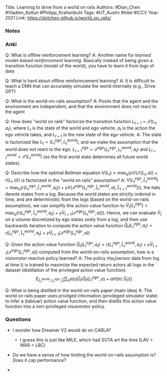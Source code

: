 Title: Learning to drive from a world on rails
Authors: #Dian_Chen #Vladlen_Koltun #Philipp_Krahenbuhl 
Tags: #UT_Austin #Intel #ICCV
Year:  2021
Link: https://dotchen.github.io/world_on_rails/

### Notes



### Anki

Q: What is offline reinforcement learning?
A: Another name for *learned model-based reinforcement learning*. Basically instead of being given a transition function (model of the world), you have to learn it from logs of data
<!--ID: 1688393822652-->


Q: What is hard about offline reinformcement learning?
A: It is difficult to teach a DNN that can accurately simulate the world internally (e.g., Drive GPT)
<!--ID: 1688393822655-->


Q: What is the world-on-rails assumption?
A: Posits that the agent and the environment are independent, and that the environment does not react to the agent
<!--ID: 1688393822657-->


Q: How does "world on rails" factorize the transition function $L_{t+1} = \mathcal{T}(L_t, a_t)$, where $L_t$ is the state of the world and ego vehicle, $a_t$ is the action the ego vehicle takes, and $L_{t+1}$ is the new state of the ego vehicle.
A: The state is factorized like $L_t = (L^{ego}_t, L^{world}_t)$, and we make the assumption that the world does not react to the ego: $L^{ego}_{t+1} = \mathcal{T}^{ego}(L^{ego}_t, L^{world}_t, a_t)$ and $L^{world}_{t+1} = \mathcal{T}(L^{world}_t)$  (so the first world state determines all future world states).
<!--ID: 1688393822660-->


Q: Describe how the optimal Bellman equation $V(L_t) = \max_a (\gamma V(\mathcal{T}(L_t, a)) + r(L_t, a))$ is factorized in the "world on rails" assumption?
A: $V(L^{ego}_t, \hat{L}^{world}_t) = \max_a (r(L^{ego}_t, \hat{L}^{world}_t, a_t)) + \gamma V(\mathcal{T}^{ego}(L^{ego}_t, \hat{L}^{world}_t,a), \hat{L}^{world}_{t+1})))$, the hats denote states from a log. Because the world states are strictly ordered in time, and are deterministic from the logs (based on the world-on-rails assumption), we can simplify this action-value function to $\hat{V}_t(L^{ego}_t) = \max_a(r(L^{ego}_t, \hat{L}^{world}_t, a_t) + \gamma \hat{V}_{t+1}(\mathcal{T}^{ego}(L^{ego}_t, a)))$. Hence, we can evaluate $\hat{V}_t$ on a volume discretized by ego states soely from a log, and then use backwards iteration to compute the action value function $\hat{Q}_t(L^{ego}_t, a_t) =  r(L^{ego}_t, \hat{L}^{world}_t, a_t) + \gamma \hat{V}_{t+1}(\mathcal{T}^{ego}(L^{ego}_t, a))$
<!--ID: 1688393822662-->


Q: Given the action value function $\hat{Q}_t(L^{ego}_t, a_t) =  r(L^{ego}_t, \hat{L}^{world}_t, a_t) + \gamma \hat{V}_{t+1}(\mathcal{T}^{ego}(L^{ego}_t, a))$ computed from the world-on-rails assumption, how is a visiomotor reactive policy learned?
A: The policy $\pi(a_t | \text{sensor data from log at time t})$ is trained to maximize the expected return actors all logs in the dataset (distillation of the privileged action value function):
	$$E_{\hat{L}^{world}_t, L^{ego}_t, \hat{I}_t} [\sum_a \pi(a | \hat{I}_t)\hat{Q}_t(L^{ego}_t, a) + \alpha H(\pi(\cdot | \hat{I}_t))]$$
<!--ID: 1688393822664-->


Q: What is being distilled in the world-on-rails paper (main idea)
A: The world on rails paper uses privilged information (privileged simulator state) to infer a (tabluar) action value function, and then distills this action value function into a non-privileged visuomotor policy.
<!--ID: 1688393822666-->


### Questions

 - I wonder how Dreamer V2 would do on CARLA?
	 - I guess this is just like MILE, which had SOTA art the time (LAV > WAR > LBC)

- Do we have a sense of how limiting the world-on-rails assumption is? Does it cap performance?

- 






